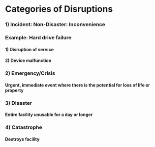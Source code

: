 # Categories of Disruptions

### 1) Incident: Non-Disaster: Inconvenience

### Example: Hard drive failure

#### 1) Disruption of service

#### 2) Device malfunction

### 2) Emergency/Crisis

#### Urgent, immediate event where there is the potential for loss of life or property

### 3) Disaster

#### Entire facility unusable for a day or longer

### 4) Catastrophe

#### Destroys facility
